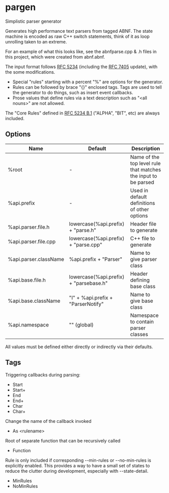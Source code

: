 <!--
Copyright Glen Knowles 2016 - 2017.
Distributed under the Boost Software License, Version 1.0.
-->

# pargen
Simplistic parser generator

Generates high performance text parsers from tagged ABNF. The state machine 
is encoded as raw C++ switch statements, think of it as loop unrolling taken 
to an extreme.

For an example of what this looks like, see the abnfparse.cpp & .h files in 
this project, which were created from abnf.abnf.

The input format follows [RFC 5234](https://tools.ietf.org/html/rfc5234) 
(including the [RFC 7405](https://tools.ietf.org/html/rfc7405) update), with 
the some modifications. 
- Special "rules" starting with a percent "%" are options for the generator.
- Rules can be followed by brace "{}" enclosed tags. Tags are used to tell 
  the generator to do things, such as insert event callbacks.
- Prose values that define rules via a text description such as "\<all nouns>"
  are not allowed.

The "Core Rules" defined in [RFC 5234 B.1](https://tools.ietf.org/html/rfc5234#appendix-B.1) 
("ALPHA", "BIT", etc) are always included.

## Options

| Name | Default | Description |
|------|---------|-------------|
| %root | - | Name of the top level rule that matches the input to be parsed |
| %api.prefix | - | Used in default definitions of other options |
| %api.parser.file.h | lowercase(%api.prefix) + "parse.h" | Header file to generate |
| %api.parser.file.cpp | lowercase(%api.prefix) + "parse.cpp" | C++ file to generate |
| %api.parser.className | %api.prefix + "Parser" | Name to give parser class |
| %api.base.file.h | lowercase(%api.prefix) + "parsebase.h" | Header defining base class |
| %api.base.className | "I" + %api.prefix + "ParserNotify" | Name to give base class |
| %api.namespace | "" (global) | Namespace to contain parser classes |

All values must be defined either directly or indirectly via their defaults.

## Tags

Triggering callbacks during parsing:
- Start
- Start+
- End
- End+
- Char
- Char+

Change the name of the callback invoked
- As \<rulename>

Root of separate function that can be recursively called
- Function

Rule is only included if corresponding --min-rules or --no-min-rules is 
explicitly enabled. This provides a way to have a small set of states to 
reduce the clutter during development, especially with --state-detail.
- MinRules
- NoMinRules
